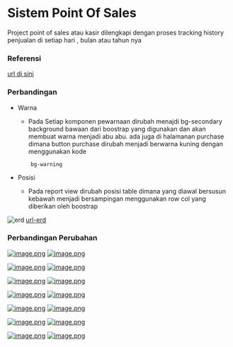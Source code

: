
# Sistem Point Of Sales

Project point of sales atau kasir dilengkapi dengan proses tracking history penjualan di setiap hari , bulan atau tahun nya

### Referensi

[url di sini](https://github.com/HashJProgramming/Point-of-Sale-and-Inventory-Management-System/tree/master)

### Perbandingan

- Warna

    - Pada Setiap komponen pewarnaan dirubah menajdi bg-secondary background bawaan dari boostrap yang digunakan dan akan membuat warna menjadi abu abu. ada juga di halamanan  purchase dimana button purchase dirubah menjadi berwarna kuning dengan menggunakan kode 
    ```
        bg-warning
    ```
- Posisi 
    - Pada report view dirubah posisi table dimana yang diawal bersusun kebawah menjadi bersampingan menggunakan row col yang diberikan oleh boostrap
    
![erd](https://i.ibb.co/6PdxGbd/image.png)
[url-erd](https://i.ibb.co/6PdxGbd/image.png)


### Perbandingan Perubahan

[![image.png](https://i.postimg.cc/Vv54Z2h8/image.png)](https://postimg.cc/hQW9fZgy)
[![image.png](https://i.postimg.cc/5Nr9rvXd/image.png)](https://postimg.cc/N51w9K8p)

[![image.png](https://i.postimg.cc/YSsxGd9D/image.png)](https://postimg.cc/p9Kj3YKK)
[![image.png](https://i.postimg.cc/tJHWWwHk/image.png)](https://postimg.cc/ftBVhHyS)

[![image.png](https://i.postimg.cc/3rggY8gc/image.png)](https://postimg.cc/SjxXGp16)
[![image.png](https://i.postimg.cc/ZK46qGHK/image.png)](https://postimg.cc/V5ZJGH23)

[![image.png](https://i.postimg.cc/XYvFf9tR/image.png)](https://postimg.cc/bsKs8Syg)
[![image.png](https://i.postimg.cc/MGCQJNXw/image.png)](https://postimg.cc/NyxM1N1C)

[![image.png](https://i.postimg.cc/yxB3kRFr/image.png)](https://postimg.cc/MMPpLv3y)
[![image.png](https://i.postimg.cc/DfdbRChV/image.png)](https://postimg.cc/Hjnxy9j3)

[![image.png](https://i.postimg.cc/fRF3Ypcd/image.png)](https://postimg.cc/BjTQ0hwZ)
[![image.png](https://i.postimg.cc/NMv5zXPf/image.png)](https://postimg.cc/qtQJtNT9)

[![image.png](https://i.postimg.cc/7hxbxkkF/image.png)](https://postimg.cc/CBQwN9d7)
[![image.png](https://i.postimg.cc/Wb1tCTSr/image.png)](https://postimg.cc/Cd9Ffy3L)





